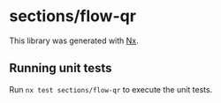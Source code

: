 # sections/flow-qr

This library was generated with [Nx](https://nx.dev).

## Running unit tests

Run `nx test sections/flow-qr` to execute the unit tests.

